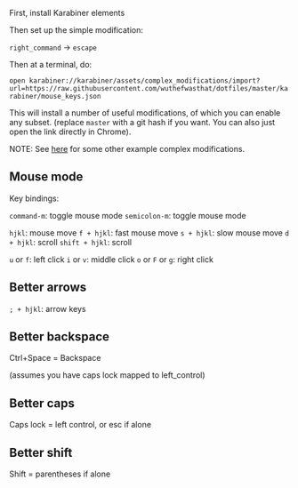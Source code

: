 First, install Karabiner elements

Then set up the simple modification:

`right_command` -> `escape`

Then at a terminal, do:

`open karabiner://karabiner/assets/complex_modifications/import?url=https://raw.githubusercontent.com/wuthefwasthat/dotfiles/master/karabiner/mouse_keys.json`

This will install a number of useful modifications, of which you can enable any subset.
(replace `master` with a git hash if you want.  You can also just open the link directly in Chrome).

NOTE: See [here](https://pqrs.org/osx/karabiner/complex_modifications/) for some other example complex modifications.

## Mouse mode

Key bindings:

`command-m`: toggle mouse mode
`semicolon-m`: toggle mouse mode

`hjkl`: mouse move
`f + hjkl`: fast mouse move
`s + hjkl`: slow mouse move
`d + hjkl`: scroll
`shift + hjkl`: scroll

`u` or `f`: left click
`i` or `v`: middle click
`o` or `F` or `g`: right click

## Better arrows

`; + hjkl`: arrow keys

## Better backspace

Ctrl+Space = Backspace

(assumes you have caps lock mapped to left_control)

## Better caps

Caps lock = left control, or esc if alone

## Better shift

Shift = parentheses if alone
